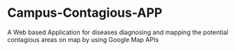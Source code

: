 # Campus-Contagious-APP
A Web based Application for diseases diagnosing and mapping the potential contagious areas on map by using Google Map APIs
